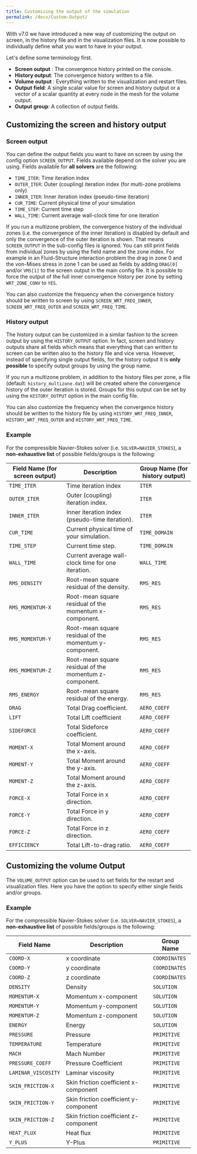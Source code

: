 ```yaml
---
title: Customizing the output of the simulation
permalink: /docs/Custom-Output/
---
```


With v7.0 we have introduced a new way of customizing the output on screen, in the history file and in the visualization files.
It is now possible to individually define what you want to have in your output. 

Let's define some terminology first.

- **Screen output** : The convergence history printed on the console.
- **History output**: The convergence history written to a file.
- **Volume output** : Everything written to the visualization and restart files.
- **Output field**: A single scalar value for screen and history output or a vector of a scalar quantity at every node in the mesh for the volume output.
- **Output group**: A collection of output fields.

## Customizing the screen and history output ##

### Screen output ###
You can define the output fields you want to have on screen by using the config option `SCREEN_OUTPUT`. 
Fields available depend on the solver you are using. Fields available for **all solvers** are the following:

- `TIME_ITER`:  Time iteration index
- `OUTER_ITER`: Outer (coupling) iteration index (for multi-zone problems only)
- `INNER_ITER`: Inner iteration index (pseudo-time iteration)
- `CUR_TIME`:   Current physical time of your simulation
- `TIME_STEP`:  Current time step
- `WALL_TIME`:  Current average wall-clock time for one iteration



If you run a multizone problem, the convergence history of the individual zones (i.e. the convergence of the inner iteration) is disabled by default and only the convergence of the outer iteration is shown. That means `SCREEN_OUTPUT` in the sub-config files is ignored. You can still print fields from individual zones by using the field name and the zone index. For example in an Fluid-Structure interaction problem the drag in zone 0 and the von-Mises stress in zone 1 can be used as fields by adding `DRAG[0]` and/or `VMS[1]` to the screen output in the main config file. It is possible to force the output of the full inner convergence history per zone by setting `WRT_ZONE_CONV` to `YES`. 

You can also customize the frequency when the convergence history should be written to screen by using `SCREEN_WRT_FREQ_INNER`, `SCREEN_WRT_FREQ_OUTER` and `SCREEN_WRT_FREQ_TIME`.


### History output ###

The history output can be customized in a similar fashion to the screen output by using the `HISTORY_OUTPUT` option. In fact, screen and history outputs share all fields which means that everything that can written to screen can be written also to the history file and vice versa. However, instead of specifying single output fields, for the history output it is **only possible** to specify output groups by using the group name.

If you run a multizone problem, in addition to the history files per zone, a file (default: `history_multizone.dat`) will be created where the convergence history of the outer iteration is stored. Groups for this output can be set by using the `HISTORY_OUTPUT` option in the main config file.

You can also customize the frequency when the convergence history should be written to the history file by using `HISTORY_WRT_FREQ_INNER`, `HISTORY_WRT_FREQ_OUTER` and `HISTORY_WRT_FREQ_TIME`.

### Example ###

For the compressible Navier-Stokes solver (i.e. `SOLVER=NAVIER_STOKES`), a **non-exhaustive list** of possible fields/groups is the following:

| Field Name (for screen output)  | Description  | Group Name (for history output)  |  
|---|---|---|
| `TIME_ITER` | Time iteration index | `ITER`   |
| `OUTER_ITER` | Outer (coupling) iteration index. | `ITER`   |
| `INNER_ITER` | Inner iteration index (pseudo-time iteration). | `ITER`   |
| `CUR_TIME` | Current physical time of your simulation. | `TIME_DOMAIN`   |
| `TIME_STEP` |  Current time step. | `TIME_DOMAIN`   |
| `WALL_TIME` | Current average wall-clock time for one iteration. | `WALL_TIME`   |
| `RMS_DENSITY` | Root-mean square residual of the density. | `RMS_RES`   |
|  `RMS_MOMENTUM-X` | Root-mean square residual of the momentum x-component. | `RMS_RES`   |
|  `RMS_MOMENTUM-Y` | Root-mean square residual of the momentum y-component.  | `RMS_RES`   |
|  `RMS_MOMENTUM-Z` | Root-mean square residual of the momentum z-component.  |  `RMS_RES`  |
|  `RMS_ENERGY` | Root-mean square residual of the energy.  |  `RMS_RES`  |
|  `DRAG` | Total Drag coefficient. |  `AERO_COEFF`  |
|  `LIFT` | Total Lift coefficient |  `AERO_COEFF`  |
|  `SIDEFORCE` | Total Sideforce coefficient.  |  `AERO_COEFF`  |
|  `MOMENT-X` | Total Moment around the x-axis.  |  `AERO_COEFF`  |
|  `MOMENT-Y` | Total Moment around the y-axis.  |  `AERO_COEFF`  |
|  `MOMENT-Z` | Total Moment around the z-axis. |  `AERO_COEFF`  |
|  `FORCE-X` | Total Force in x direction. |  `AERO_COEFF`  |
|  `FORCE-Y` | Total Force in y direction. |  `AERO_COEFF`  |
|  `FORCE-Z` | Total Force in z direction.|  `AERO_COEFF`  |
|  `EFFICIENCY` | Total Lift-to-drag ratio. |  `AERO_COEFF`  |

## Customizing the volume Output ##

The `VOLUME_OUTPUT` option can be used to set fields for the restart and visualization files. Here you have the option to specify either single fields and/or groups.

### Example ###

For the compressible Navier-Stokes solver (i.e. `SOLVER=NAVIER_STOKES`), a **non-exhaustive list** of possible fields/groups is the following:

| Field Name | Description  | Group Name  |  
|---|---|---|
|  `COORD-X` | x coordinate | `COORDINATES`   |
|  `COORD-Y` | y coordinate   | `COORDINATES`   |
|  `COORD-Z` | z coordinate   |  `COORDINATES`  |
| `DENSITY` | Density | `SOLUTION`   |
|  `MOMENTUM-X` | Momentum x-component | `SOLUTION`   |
|  `MOMENTUM-Y` | Momentum y-component  | `SOLUTION`   |
|  `MOMENTUM-Z` | Momentum z-component |  `SOLUTION`  |
|  `ENERGY` | Energy  |  `SOLUTION`  |
|  `PRESSURE` | Pressure|  `PRIMITIVE`  |
|  `TEMPERATURE` | Temperature |  `PRIMITIVE`  |
|  `MACH` | Mach Number |  `PRIMITIVE`  |
|  `PRESSURE_COEFF` | Pressure Coefficient  |  `PRIMITIVE`  |
|  `LAMINAR_VISCOSITY` | Laminar viscosity  |  `PRIMITIVE`  |
|  `SKIN_FRICTION-X` | Skin friction coefficient x-component |  `PRIMITIVE`  |
|  `SKIN_FRICTION-Y` | Skin friction coefficient y-component  |  `PRIMITIVE`  |
|  `SKIN_FRICTION-Z` | Skin friction coefficient z-component |  `PRIMITIVE`  |
|  `HEAT_FLUX` | Heat flux |  `PRIMITIVE`  |
|  `Y_PLUS` | Y-Plus |  `PRIMITIVE`  |
